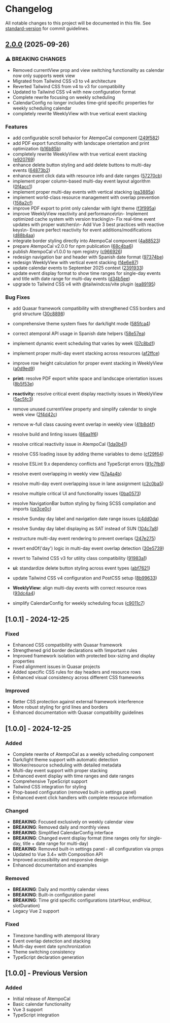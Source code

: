 # Changelog

All notable changes to this project will be documented in this file. See [standard-version](https://github.com/conventional-changelog/standard-version) for commit guidelines.

## [2.0.0](https://github.com/NaturalDevCR/AtempoCal/compare/v0.2.3...v2.0.0) (2025-09-26)


### ⚠ BREAKING CHANGES

* Removed currentView prop and view switching functionality as calendar now only supports week view
* Migrated from Tailwind CSS v3 to v4 architecture
* Reverted Tailwind CSS from v4 to v3 for compatibility
* Updated to Tailwind CSS v4 with new configuration format
* Complete rewrite focusing on weekly scheduling
* CalendarConfig no longer includes time-grid specific properties for weekly scheduling calendar
* completely rewrite WeeklyView with true vertical event stacking

### Features

* add configurable scroll behavior for AtempoCal component ([249f582](https://github.com/NaturalDevCR/AtempoCal/commit/249f582e782d88afc83dbe2bba915d1750821698))
* add PDF export functionality with landscape orientation and print optimization ([b16b85b](https://github.com/NaturalDevCR/AtempoCal/commit/b16b85bc7896dfa27a289daa6b4d5137cad1bd9f))
* completely rewrite WeeklyView with true vertical event stacking ([e920769](https://github.com/NaturalDevCR/AtempoCal/commit/e9207695b75b6c89cb32f6358f1f69954dcfd3a2))
* enhance delete button styling and add delete buttons to multi-day events ([64873b2](https://github.com/NaturalDevCR/AtempoCal/commit/64873b21527c21dfbe7a09bd53b5193ace8da65f))
* enhance event click data with resource info and date ranges ([57270cb](https://github.com/NaturalDevCR/AtempoCal/commit/57270cbb8b3dd9ab5c9646700ec32110f6653ed4))
* implement proper column-based multi-day event layout algorithm ([0f4acc1](https://github.com/NaturalDevCR/AtempoCal/commit/0f4acc12a585ee644f3e0f0df1a29fe49aed69ef))
* implement proper multi-day events with vertical stacking ([ea3885a](https://github.com/NaturalDevCR/AtempoCal/commit/ea3885ae5255f14d784c1d31d82781c3beb9d7e3))
* implement world-class resource management with overlap prevention ([158a2cf](https://github.com/NaturalDevCR/AtempoCal/commit/158a2cffeeac2166ed4e44532eef19e5f006ee72))
* improve PDF export to print only calendar with light theme ([f3f995a](https://github.com/NaturalDevCR/AtempoCal/commit/f3f995a604588f647d514e5d31602a21a6b5a384))
* improve WeeklyView reactivity and performance\n\n- Implement optimized cache system with version tracking\n- Fix real-time event updates with proper watchers\n- Add Vue 3 best practices with reactive keys\n- Ensure perfect reactivity for event additions/modifications ([d88b4aa](https://github.com/NaturalDevCR/AtempoCal/commit/d88b4aaa058157186d2bc234022a0c31fe09dc84))
* integrate border styling directly into AtempoCal component ([4a88523](https://github.com/NaturalDevCR/AtempoCal/commit/4a88523c7c52e9ba9c4a012448caf145ceee8db2))
* prepare AtempoCal v2.0.0 for npm publication ([68c4ba6](https://github.com/NaturalDevCR/AtempoCal/commit/68c4ba6e6c3d3bf6d71297583752432d00c0b917))
* publish AtempoCal v1.0.0 to npm registry ([c966926](https://github.com/NaturalDevCR/AtempoCal/commit/c9669264665f1c50064e8f2df677b2f37bb58bb9))
* redesign navigation bar and header with Spanish date format ([97374be](https://github.com/NaturalDevCR/AtempoCal/commit/97374bee40a13afea6b3ba80dc6d2b96ee494cb8))
* redesign WeeklyView with vertical event stacking ([f4e6e87](https://github.com/NaturalDevCR/AtempoCal/commit/f4e6e873318d98d6f318f124520adf45523f3a6d))
* update calendar events to September 2025 context ([2391933](https://github.com/NaturalDevCR/AtempoCal/commit/2391933c1b22d4f525decd77fd3918ca1709ceae))
* update event display format to show time ranges for single-day events and title with date range for multi-day events ([d34b5ee](https://github.com/NaturalDevCR/AtempoCal/commit/d34b5ee25828bedbb5c887f94279ea77e25fb624))
* upgrade to Tailwind CSS v4 with @tailwindcss/vite plugin ([ea89195](https://github.com/NaturalDevCR/AtempoCal/commit/ea89195a3aaa854fbc1ed0fb58ab4137316b893f))


### Bug Fixes

* add Quasar framework compatibility with strengthened CSS borders and grid structure ([30c8898](https://github.com/NaturalDevCR/AtempoCal/commit/30c889843d4901c5310e2b44f853c2cfac748cb7))
* comprehensive theme system fixes for dark/light mode ([585fca4](https://github.com/NaturalDevCR/AtempoCal/commit/585fca40756b0b870ab73cdd2f48a5ca60dc5516))
* correct atemporal API usage in Spanish date helpers ([58e57ea](https://github.com/NaturalDevCR/AtempoCal/commit/58e57ea1034087c71bdf593547dd00497b5b14fd))
* implement dynamic event scheduling that varies by week ([07c8bd1](https://github.com/NaturalDevCR/AtempoCal/commit/07c8bd1333b98bfdd699bd1536cafea4a5cb07a1))
* implement proper multi-day event stacking across resources ([af2ffce](https://github.com/NaturalDevCR/AtempoCal/commit/af2ffce4b5dd877948a7cd264eefaacc39653b70))
* improve row height calculation for proper event stacking in WeeklyView ([a0d9ed9](https://github.com/NaturalDevCR/AtempoCal/commit/a0d9ed9fad556eec2d71927b876a33c8807080b6))
* **print:** resolve PDF export white space and landscape orientation issues ([8b5f53e](https://github.com/NaturalDevCR/AtempoCal/commit/8b5f53e483de4c16ccd6433bbe4d39c9bb585fa7))
* **reactivity:** resolve critical event display reactivity issues in WeeklyView ([5ac5fc3](https://github.com/NaturalDevCR/AtempoCal/commit/5ac5fc33df12e5749dac755710fa199eb2fdec77))
* remove unused currentView property and simplify calendar to single week view ([2f4d42c](https://github.com/NaturalDevCR/AtempoCal/commit/2f4d42c474bd6bc568f596b3632cb96caf8c2261))
* remove w-full class causing event overlap in weekly view ([41b8d4f](https://github.com/NaturalDevCR/AtempoCal/commit/41b8d4f35beb72787fd54153540c004bfa390502))
* resolve build and linting issues ([86aa1f6](https://github.com/NaturalDevCR/AtempoCal/commit/86aa1f674f50df50ce43a458e7a5132eb3ffda55))
* resolve critical reactivity issue in AtempoCal ([1da0b41](https://github.com/NaturalDevCR/AtempoCal/commit/1da0b41d02bc37f6a7ff0c55cbedf805c70ff64d))
* resolve CSS loading issue by adding theme variables to demo ([cf29f64](https://github.com/NaturalDevCR/AtempoCal/commit/cf29f640c7205b5aee70b989e3e151f81b72223e))
* resolve ESLint 9.x dependency conflicts and TypeScript errors ([91c7fb8](https://github.com/NaturalDevCR/AtempoCal/commit/91c7fb84a115962355e788c9195a4c15c04eded6))
* resolve event overlapping in weekly view ([57a4a4b](https://github.com/NaturalDevCR/AtempoCal/commit/57a4a4b440f405ae900669f9db20dbe8a9292d93))
* resolve multi-day event overlapping issue in lane assignment ([c2c0ba5](https://github.com/NaturalDevCR/AtempoCal/commit/c2c0ba50b3f036d9508c3313185b586a300e405e))
* resolve multiple critical UI and functionality issues ([0ba0573](https://github.com/NaturalDevCR/AtempoCal/commit/0ba05735e25cb6467922edeb8727c9be0b41c15d))
* resolve NavigationBar button styling by fixing SCSS compilation and imports ([ce3ce0c](https://github.com/NaturalDevCR/AtempoCal/commit/ce3ce0c2679493f8afeabda5d07c10d26825515e))
* resolve Sunday day label and navigation date range issues ([c4dd0da](https://github.com/NaturalDevCR/AtempoCal/commit/c4dd0da2120762879f7c60e9219dcb5749000f66))
* resolve Sunday day label displaying as SAT instead of SUN ([104c7a8](https://github.com/NaturalDevCR/AtempoCal/commit/104c7a8752f1f27db258ac4e6b7fa77314e658a0))
* restructure multi-day event rendering to prevent overlaps ([247e275](https://github.com/NaturalDevCR/AtempoCal/commit/247e275a8b1e178dcf73c14c324baa5145a6ffff))
* revert endOf('day') logic in multi-day event overlap detection ([30e5739](https://github.com/NaturalDevCR/AtempoCal/commit/30e57396bbfe6c03a16d1a249db4e41982890598))
* revert to Tailwind CSS v3 for utility class compatibility ([91983a1](https://github.com/NaturalDevCR/AtempoCal/commit/91983a1ecdf5b7bd27ade757b089aba736a74a6a))
* **ui:** standardize delete button styling across event types ([abf7621](https://github.com/NaturalDevCR/AtempoCal/commit/abf76211ad55768a21604004cb59ad8daeffbffb))
* update Tailwind CSS v4 configuration and PostCSS setup ([8b99633](https://github.com/NaturalDevCR/AtempoCal/commit/8b99633585bd96e8e7a5b6a9d6ec94ba5c988bc7))
* **WeeklyView:** align multi-day events with correct resource rows ([93dc4a4](https://github.com/NaturalDevCR/AtempoCal/commit/93dc4a4f143de2e8090d84f36bcb566747521f88))


* simplify CalendarConfig for weekly scheduling focus ([c9011c7](https://github.com/NaturalDevCR/AtempoCal/commit/c9011c759ffebcd93e640d6ac333c0e509058b1b))

## [1.0.1] - 2024-12-25

### Fixed
- Enhanced CSS compatibility with Quasar framework
- Strengthened grid border declarations with !important rules
- Improved framework isolation with protected box-sizing and display properties
- Fixed alignment issues in Quasar projects
- Added specific CSS rules for day headers and resource rows
- Enhanced visual consistency across different CSS frameworks

### Improved
- Better CSS protection against external framework interference
- More robust styling for grid lines and borders
- Enhanced documentation with Quasar compatibility guidelines

## [1.0.0] - 2024-12-25

### Added
- Complete rewrite of AtempoCal as a weekly scheduling component
- Dark/light theme support with automatic detection
- Worker/resource scheduling with detailed metadata
- Multi-day event support with proper stacking
- Enhanced event display with time ranges and date ranges
- Comprehensive TypeScript support
- Tailwind CSS integration for styling
- Prop-based configuration (removed built-in settings panel)
- Enhanced event click handlers with complete resource information

### Changed
- **BREAKING**: Focused exclusively on weekly calendar view
- **BREAKING**: Removed daily and monthly views
- **BREAKING**: Simplified CalendarConfig interface
- **BREAKING**: Changed event display format (time ranges only for single-day, title + date range for multi-day)
- **BREAKING**: Removed built-in settings panel - all configuration via props
- Updated to Vue 3.4+ with Composition API
- Improved accessibility and responsive design
- Enhanced documentation and examples

### Removed
- **BREAKING**: Daily and monthly calendar views
- **BREAKING**: Built-in configuration panel
- **BREAKING**: Time grid specific configurations (startHour, endHour, slotDuration)
- Legacy Vue 2 support

### Fixed
- Timezone handling with atemporal library
- Event overlap detection and stacking
- Multi-day event date synchronization
- Theme switching consistency
- TypeScript declaration generation

## [1.0.0] - Previous Version

### Added
- Initial release of AtempoCal
- Basic calendar functionality
- Vue 3 support
- TypeScript integration